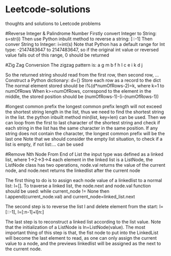 # Leetcode-solutions
thoughts and solutions to Leetcode problems

#Reverse Integer & Palindrome Number
Firstly convert Integer to String: s=str(i)
Then use Python inbulit method to reverse a string: [::-1]
Then conver String to Integer: i=int(s)
Note that Python has a default range for Int type: -2147483647 to 2147483647, so if the original int value or reversed value falls out of this range, 0 should be returned

#Zig Zag Conversion
The zigzag pattern is:
a    g   m
b  f h  l
c e  i k
d    j

So the returned string should read from the first row, then second row, ...
Construct a Python dictionary: d={}
Store each row as a record to the dict
The normal element stored should be i%(d*numOfRows-2)=k, where k=1 to numOfRows
When k>=numOfRows, correspond to the element in the middle, the stored position should be (numOfRows-1)-(i-(numOfRows-1))

#longest common prefix
the longest common prefix length will not exceed the shortest string length in the list, thus we need to find the shortest string in the list. the python inbuilt method min(list, key=len) can be used.
Then we can loop from the first to last character of the shortest string and check if each string in the list has the same character in the same position. If any string does not contain the character, the longest common prefix will be the last one
Note that we should consider the empty list situation, to check if a list is empty, if not list:... can be used

#Remove Nth Node From End of List
the input type was defined as a linked list, where 1->2->3->4
each element in the linked list is a ListNode, the ListNode class has two operations, node.val returns the value of the current node, and node.next returns the linkedlist after the current node

The first thing to do is to assign each node value of a linkedlist to a normal list: l=[]. To traverse a linked list, the node.next and node.val function should be used: while current_node != None then l.append(current_node.val) and current_node=linked_list.next

The second step is to reverse the list l and delete element from the start: l=[::-1], l=[:n-1]+l[n:]

The last step is to reconstruct a linked list according to the list value. Note that the initialization of a ListNode is ln=ListNode(value). The most important thing of this step is that, the fist node to put into the LinkedList will become the last element to read, as one can only assign the current value to a node, and the previews linkedlist will be assigned as the next to the current node.


